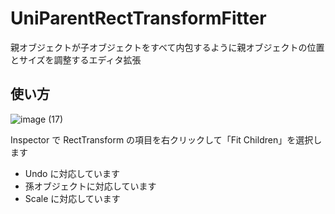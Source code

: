 # UniParentRectTransformFitter

親オブジェクトが子オブジェクトをすべて内包するように親オブジェクトの位置とサイズを調整するエディタ拡張

## 使い方

![image (17)](https://user-images.githubusercontent.com/61863367/81366601-06f92f00-9126-11ea-9cc6-15a5696b49bb.gif)

Inspector で RectTransform の項目を右クリックして「Fit Children」を選択します  

* Undo に対応しています  
* 孫オブジェクトに対応しています  
* Scale に対応しています  